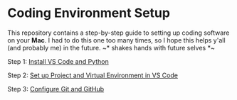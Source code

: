 # Coding Environment Setup
This repository contains a step-by-step guide to setting up coding software on your **Mac**. 
I had to do this one too many times, so I hope this helps y'all (and probably me) in the future. 
~* shakes hands with future selves *~

Step 1: [Install VS Code and Python](https://github.com/spaceskyentist/coding_setup_srshaver/blob/76bab996c8380504de6eb52cf532b68df50aa5ce/step1_install_vscode_python.md)

Step 2: [Set up Project and Virtual Environment in VS Code](https://github.com/spaceskyentist/coding_setup_srshaver/blob/0ef99d9750eaad043cfd443bd8e2de7c275eba78/step2_project_venv.md)

Step 3: [Configure Git and GitHub](https://github.com/spaceskyentist/coding_setup_srshaver/blob/41a3125250761ea0810124a2f3237492d70f85bb/step3_config_git.md)
